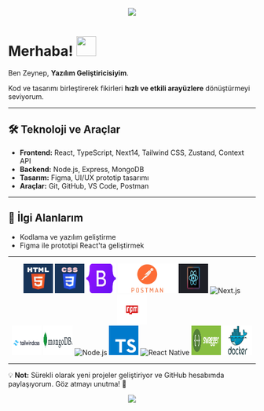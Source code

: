 
<p align="center">
  <img src="https://capsule-render.vercel.app/api?type=waving&color=513B3F&height=130&animation=fadeIn&fontAlignY=35" />
</p>

# Merhaba! <img src="https://github.com/user-attachments/assets/6d306284-ef14-4acc-bf3b-4c7d8717bc5e" width="40" height="40" />

Ben Zeynep, **Yazılım Geliştiricisiyim**.

Kod ve tasarımı birleştirerek fikirleri **hızlı ve etkili arayüzlere** dönüştürmeyi seviyorum.  

---

## 🛠 Teknoloji ve Araçlar
- **Frontend:** React, TypeScript, Next14, Tailwind CSS, Zustand, Context API  
- **Backend:** Node.js, Express, MongoDB  
- **Tasarım:** Figma, UI/UX prototip tasarımı  
- **Araçlar:** Git, GitHub, VS Code, Postman  

---

## 🎯 İlgi Alanlarım
- Kodlama ve yazılım geliştirme  
- Figma ile prototipi React'ta geliştirmek

---

<div align="center">

  <img src="html.webp" alt="HTML" width="60" height="60" />
  <img src="css.png" alt="CSS" width="60" height="60" />
  <img src="bootstap.png" alt="Bootstrap" width="60" height="60" />
  <img src="postman.png" alt="Postman" width="120" height="60" />
  <img src="react.svg" alt="React.js" width="60" height="60" />
  <img src="next.png" alt="Next.js" width="60" height="60" />
  <img src="npm.png" alt="npm" width="60" height="60" />
  <br>
  <img src="tailwindcss-logo.png" alt="Tailwind CSS" width="60" height="60" />
  <img src="mongodb.png" alt="MongoDB" width="60" height="60" />
  <img src="nodejs.png" alt="Node.js" width="60" height="60" />
  <img src="ts.svg" alt="TypeScript" width="60" height="60" />
  <img src="react-native.png" alt="React Native" width="60" height="60" />
  <img src="swagger.png" alt="Swagger" width="60" height="60" />
  <img src="docker.png" alt="Docker" width="60" height="60" />
</div>


---

💡<b> Not:</b> Sürekli olarak yeni projeler geliştiriyor ve GitHub hesabımda paylaşıyorum. Göz atmayı unutma! 🚀

<p align="center">
  <img src="https://capsule-render.vercel.app/api?type=waving&color=513B3F&height=130&section=footer&reversal=true" />
</p>

